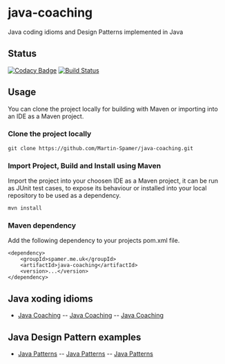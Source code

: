 # java-coaching

Java coding idioms and Design Patterns implemented in Java

## Status

[![Codacy Badge](https://api.codacy.com/project/badge/Grade/ff7e76d6a4924d5da8d9f1c1cc7fb035)](https://www.codacy.com/app/Martin-Spamer/java-coaching?utm_source=github.com&amp;utm_medium=referral&amp;utm_content=Martin-Spamer/java-coaching&amp;utm_campaign=Badge_Grade)
[![Build Status](https://travis-ci.org/Martin-Spamer/java-coaching.svg?branch=master)](https://travis-ci.org/Martin-Spamer/java-coaching)

## Usage 

You can clone the project locally for building with Maven or importing into an IDE as a Maven project.

### Clone the project locally

	git clone https://github.com/Martin-Spamer/java-coaching.git

### Import Project, Build and Install using Maven

Import the project into your choosen IDE as a Maven project, it can be run as JUnit test cases, to expose its behaviour or installed into your local repository to be used as a dependency.

	mvn install

### Maven dependency

Add the following dependency to your projects pom.xml file.

	<dependency>
		<groupId>spamer.me.uk</groupId>
		<artifactId>java-coaching</artifactId>
		<version>...</version>
	</dependency>

## Java xoding idioms

- [Java Coaching](https://github.com/Martin-Spamer/java-coaching/blob/master/src/main/java/coaching/README.md)
-- [Java Coaching](https://github.com/Martin-Spamer/java-coaching/blob/master/src/main/java/coaching/README.md)
-- [Java Coaching](https://github.com/Martin-Spamer/java-coaching/blob/master/src/main/java/coaching/README.md)

## Java Design Pattern examples

- [Java Patterns](https://github.com/Martin-Spamer/java-coaching/blob/master/src/main/java/patterns/README.md)
-- [Java Patterns](https://github.com/Martin-Spamer/java-coaching/blob/master/src/main/java/patterns/README.md)
-- [Java Patterns](https://github.com/Martin-Spamer/java-coaching/blob/master/src/main/java/patterns/README.md)
